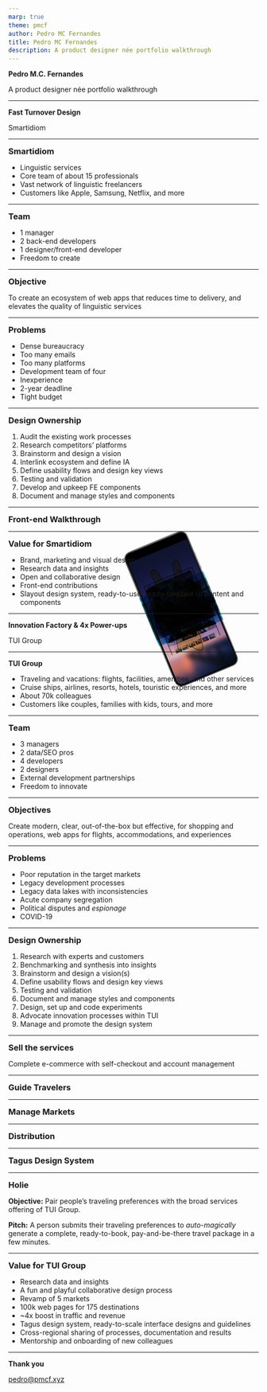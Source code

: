 ```yaml
---
marp: true
theme: pmcf
author: Pedro MC Fernandes
title: Pedro MC Fernandes
description: A product designer née portfolio walkthrough
---
```


# Pedro M.C. Fernandes

A product designer née portfolio walkthrough

![](../img/portfolio/peace.svg)

<!--
_class: sep boost dark
_backgroundColor: var(--charcoal)
_color: var(--paper)
-->

<style scoped>
   img {
      position: absolute;
      top: 52%;
      left: 84%;
      width: 10em;
      height: auto;
      transform: translate(-50%, -50%) rotate(11deg);
      z-index: 1;
      background: none;
   }
   h1 {
      font-size: calc(var(--s8) * 1.125) !important;
      margin: 0;
   }
   section > :nth-last-child(2) {
      margin: 0;
   }
   section {
      padding: 0 7.5em;
   }
</style>

---

## Fast Turnover Design

Smartidiom

![bg](../img/portfolio/smartidiom.png)

<!--
_class: sep boost dark
-->

<style scoped>
   section {
      padding: 2em 6em 0;
   }
   h1, h2, h3 {
      margin: 0
   }
</style>

---

### Smartidiom

- Linguistic services
- Core team of about 15 professionals
- Vast network of linguistic freelancers
- Customers like Apple, Samsung, Netflix, and more

![bg](../img/portfolio/plus-n-go.png)

<!--
_class: v-spaced
-->

---

### Team

- 1 manager
- 2 back-end developers
- 1 designer/front-end developer
- Freedom to create

![bg right:56.25%](../img/portfolio/team.png)

<!--
_class: v-spaced
-->

---

### Objective

To create an ecosystem of web apps that reduces time to delivery, and elevates the quality of linguistic services

![bg right:60%](../img/portfolio/ecosystem.png)

<!--
_class: v-spaced
-->

---

<!-- Scoped style -->

### Problems

- Dense bureaucracy
- Too many emails
- Too many platforms
- Development team of four
- Inexperience
- 2-year deadline
- Tight budget

![bg](../img/portfolio/whiteboard.png)

<!--
_class: content-flush-top
-->

---

### Design Ownership

1. Audit the existing work processes
2. Research competitors’ platforms
3. Brainstorm and design a vision
4. Interlink ecosystem and define IA
5. Define usability flows and design key views
6. Testing and validation
7. Develop and upkeep FE components
8. Document and manage styles and components

![bg](../img/portfolio/task-diagram.png)

<!--
_class: v-spaced
-->

---

### Front-end Walkthrough

![bg](../img/portfolio/suppliers-dashboard.png)

<!--
_class: h-align
-->

---

### Value for Smartidiom

- Brand, marketing and visual design
- Research data and insights
- Open and collaborative design
- Front-end contributions
- Slayout design system, ready-to-use, ready-to-scale UI content and components

![](../img/portfolio/satisfaction.svg)

<!--
_class: v-spaced dark
_backgroundColor: var(--charcoal)
-->

<style scoped>
   img {
      display: block;
      position: absolute;
      top: 2em;
      right: 2em;
      width: 14em;
      height: auto;
      background: none;
      transform: rotate(10deg);
   }
   section > :nth-last-child(2) {
      margin: 0;
   }
   section > * {
      width: 57%;
   }
</style>

---

## Innovation Factory & 4x Power-ups

TUI Group

![bg hue-rotate:15deg saturate:1.5 brightness:1.1](../img/portfolio/pool.jpg)

<!--
_class: sep boost
_backgroundColor: #6CC5EB
-->

<style scoped>
   section {
      padding: 1em 6em 0;
   }
   section > * {
      color: #D40E14;
   }
   h1, h2, h3 {
      margin: 0;
   }
</style>

---

## TUI Group

- Traveling and vacations: flights, facilities, amenities, and other services
- Cruise ships, airlines, resorts, hotels, touristic experiences, and more
- About 70k colleagues
- Customers like couples, families with kids, tours, and more

![bg right:50%](../img/portfolio/destinations(2).png)

<!--
_class: v-spaced
-->

---

### Team

- 3 managers
- 2 data/SEO pros
- 4 developers
- 2 designers
- External development partnerships
- Freedom to innovate

![bg right:50%](../img/portfolio/whiteboarding.png)

<!--
_class: v-spaced
-->

---

### Objectives

Create modern, clear, out-of-the-box but effective, for shopping and operations, web apps for flights, accommodations, and experiences

![bg](../img/portfolio/travel-commerce.png)

---

### Problems

- Poor reputation in the target markets
- Legacy development processes
- Legacy data lakes with inconsistencies
- Acute company segregation
- Political disputes and _espionage_
- COVID-19

![bg right:50%](../img/portfolio/diagrams.png)

<!--
_class: v-spaced
-->

---

### Design Ownership

1. Research with experts and customers
2. Benchmarking and synthesis into insights
3. Brainstorm and design a vision(s)
4. Define usability flows and design key views
5. Testing and validation
6. Document and manage styles and components
7. Design, set up and code experiments
8. Advocate innovation processes within TUI
9. Manage and promote the design system

![bg](../img/portfolio/payments.png)

<!--
_class: v-spaced
-->

---

### Sell the services

Complete e-commerce with self-checkout and account management

![bg](../img/portfolio/ecommerce.png)

<!--
_class: h-align content-flush-top
-->

---

### Guide Travelers

![bg](../img/portfolio/pagebuilder.png)

---

### Manage Markets

![bg](../img/portfolio/management.png)

---

### Distribution

![bg](../img/portfolio/distribution.png)

---

### Tagus Design System

![bg](../img/portfolio/tagus.png)

---

### Holie

**Objective:** Pair people’s traveling preferences with the broad services offering of TUI Group.

**Pitch:** A person submits their traveling preferences to _auto-magically_ generate a complete, ready-to-book, pay-and-be-there travel package in a few minutes.

![](../img/portfolio/holie.gif)

<!-- ![](../img/portfolio/holie.gif) -->

<!--
_class: v-spaced
-->

<style scoped>
   img {
      position: absolute;
      display: block;
      top: 50%;
      right: 25%;
      width: auto;
      height: calc(100% - 6em);
      transform: translate(50%, -50%);
      mix-blend-mode: multiply;
   }
   section > * {
      width: 50%;
   }
   section > :nth-last-child(2) {
      margin: 0;
   }
</style>

---

### Value for TUI Group

- Research data and insights
- A fun and playful collaborative design process
- Revamp of 5 markets
- 100k web pages for 175 destinations
- ~4x boost in traffic and revenue
- Tagus design system, ready-to-scale interface designs and guidelines 
- Cross-regional sharing of processes, documentation and results
- Mentorship and onboarding of new colleagues

![](../img/portfolio/satisfaction.svg)

<!--
_class: v-spaced dark
_backgroundColor: var(--charcoal)
-->

<style scoped>
   img {
      display: block;
      position: absolute;
      top: 2em;
      right: 2em;
      width: 14em;
      height: auto;
      background: none;
      transform: rotate(10deg);
   }
   section > :nth-last-child(2) {
      margin: 0;
   }
</style>

<!-- ---

-->

--- 

![](../img/portfolio/improv.svg)

## Thank you

pedro@pmcf.xyz

<!--
_class: sep boost dark
_backgroundColor: var(--charcoal)
-->

<style scoped>
   img {
      position: absolute;
      top: 32%;
      left: 60%;
      width: 10em;
      height: auto;
      transform: translate(-50%, -50%) rotate(-22.5deg);
      z-index: -1;
      background: none;
   }
   h2 {
      font-size: calc(var(--s8) * 1.125) !important;
      margin: 0;
   } 
   section > :nth-last-child(2) {
      margin: 0;
   }
</style>